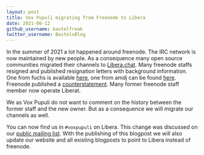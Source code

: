 ```yaml
---
layout: post
title: Vox Pupuli migrating from Freenode to Libera
date: 2021-06-12
github_username: bastelfreak
twitter_username: BastelsBlog
---
```


In the summer of 2021 a lot happened around freenode. The IRC network is now
maintained by new people. As a consequence many open source communities
migrated their channels to [Libera.chat][lb]. Many freenode staffs resigned
and published resignation letters with background information. One from fuchs
is available [here][fuchs], one from amdj can be found [here][amdj]. Freenode
published a [counterstatement][cs]. Many former freenode staff member now
operate Liberat.

We as Vox Pupuli do not want to comment on the history between the former staff
and the new owner. But as a consequence we will migrate our channels as well.

You can now find us in `#voxpupuli` on Libera. This change was discussed on our
[public mailing list][ml]. With the publishing of this blogpost we will also
update our website and all existing blogposts to point to Libera instead of
freenode.

[lb]: https://libera.chat/
[fuchs]: https://fuchsnet.ch/freenode-resign-letter.txt
[amdj]: https://gist.github.com/aaronmdjones/1a9a93ded5b7d162c3f58bdd66b8f491
[cs]: https://freenode.org/news/freenode-is-foss
[ml]: https://groups.io/g/voxpupuli/topic/83052265#378
